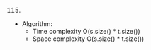 115.

- Algorithm:
  - Time complexity O(s.size() \* t.size())
  - Space complexity O(s.size() \* t.size())
